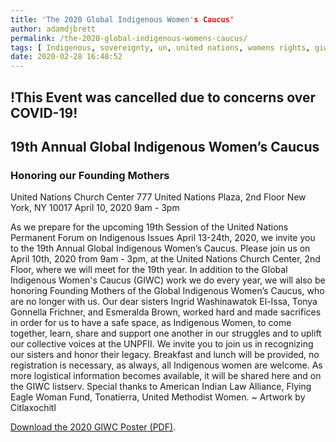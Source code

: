 ```yaml
---
title: 'The 2020 Global Indigenous Women's Caucus'
author: adamdjbrett
permalink: /the-2020-global-indigenous-womens-caucus/
tags: [	Indigenous, sovereignty, un, united nations, womens rights, giwc, unpfii, covid-19]
date: 2020-02-28 16:48:52
---
```

## !This Event was cancelled due to concerns over COVID-19!

## 19th Annual Global Indigenous Women’s Caucus

### Honoring our Founding Mothers

United Nations Church Center 777 United Nations Plaza, 2nd Floor New York, NY 10017 April 10, 2020 9am - 3pm

As we prepare for the upcoming 19th Session of the United Nations Permanent Forum on Indigenous Issues April 13-24th, 2020, we invite you to the 19th Annual Global Indigenous Women’s Caucus. Please join us on April 10th, 2020 from 9am - 3pm, at the United Nations Church Center, 2nd Floor, where we will meet for the 19th year. In addition to the Global Indigenous Women's Caucus (GIWC) work we do every year, we will also be honoring Founding Mothers of the Global Indigenous Women’s Caucus, who are no longer with us. Our dear sisters Ingrid Washinawatok El-Issa, Tonya Gonnella Frichner, and Esmeralda Brown, worked hard and made sacrifices in order for us to have a safe space, as Indigenous Women, to come together, learn, share and support one another in our struggles and to uplift our collective voices at the UNPFII. We invite you to join us in recognizing our sisters and honor their legacy. Breakfast and lunch will be provided, no registration is necessary, as always, all Indigenous women are welcome. As more logistical information becomes available, it will be shared here and on the GIWC listserv. Special thanks to American Indian Law Alliance, Flying Eagle Woman Fund, Tonatierra, United Methodist Women. ~ Artwork by Citlaxochitl  

[Download the 2020 GIWC Poster (PDF)](https://aila.ngo/wp-content/uploads/2020/02/GIWC-2020-Poster.pdf).
